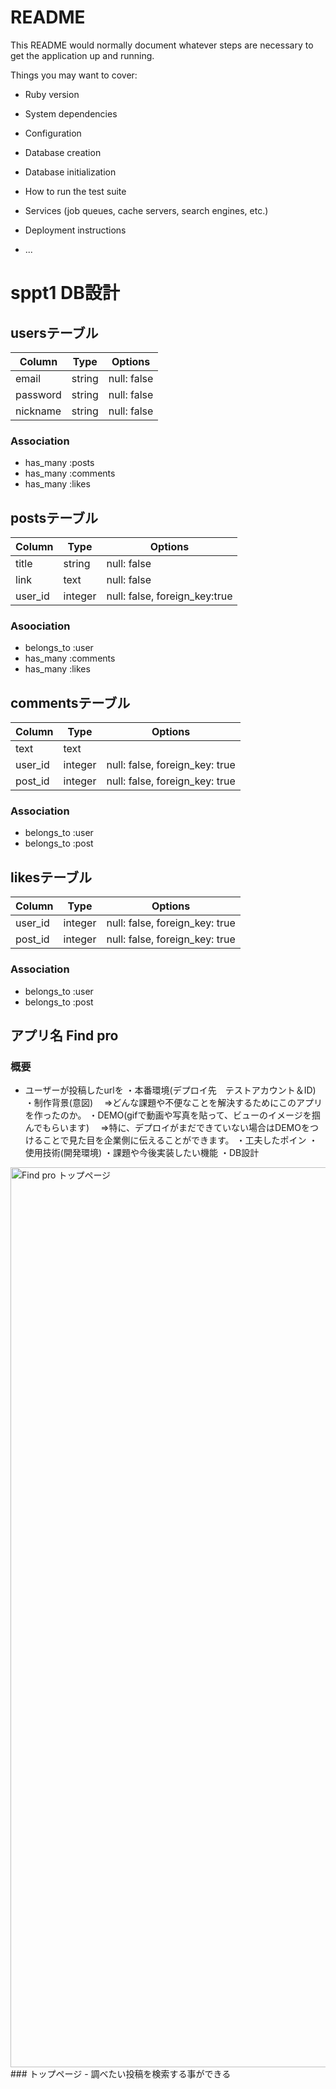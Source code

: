 # README

This README would normally document whatever steps are necessary to get the
application up and running.

Things you may want to cover:

* Ruby version

* System dependencies

* Configuration

* Database creation

* Database initialization

* How to run the test suite

* Services (job queues, cache servers, search engines, etc.)

* Deployment instructions

* ...

# sppt1 DB設計

## usersテーブル
|Column|Type|Options|
|------|----|-------|
|email|string|null: false|
|password|string|null: false|
|nickname|string|null: false|
### Association
- has_many :posts
- has_many :comments
- has_many :likes

## postsテーブル
|Column|Type|Options|
|------|----|-------|
|title|string|null: false|
|link|text|null: false|
|user_id|integer|null: false, foreign_key:true|
### Asoociation
- belongs_to :user
- has_many :comments
- has_many :likes

## commentsテーブル
|Column|Type|Options|
|------|----|-------|
|text|text||
|user_id|integer|null: false, foreign_key: true|
|post_id|integer|null: false, foreign_key: true|

### Association
- belongs_to :user
- belongs_to :post

## likesテーブル
|Column|Type|Options|
|------|----|-------|
|user_id|integer|null: false, foreign_key: true|
|post_id|integer|null: false, foreign_key: true|

### Association
- belongs_to :user
- belongs_to :post
## アプリ名 Find pro

### 概要
- ユーザーが投稿したurlを
・本番環境(デプロイ先　テストアカウント＆ID)
・制作背景(意図)
　⇒どんな課題や不便なことを解決するためにこのアプリを作ったのか。
・DEMO(gifで動画や写真を貼って、ビューのイメージを掴んでもらいます)
　⇒特に、デプロイがまだできていない場合はDEMOをつけることで見た目を企業側に伝えることができます。
・工夫したポイン
・使用技術(開発環境)
・課題や今後実装したい機能
・DB設計
<img width="1440" alt="Find pro トップページ" src="https://user-images.githubusercontent.com/64964206/86537078-74a7b880-bf27-11ea-9a68-d59db7ab1461.png"> 
### トップページ
- 調べたい投稿を検索する事ができる
